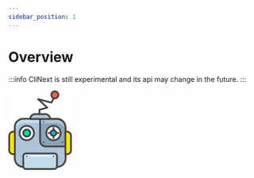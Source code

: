 ```yaml
---
sidebar_position: 1
---
```


# Overview

:::info
CliNext is still experimental and its api may change in the future.
:::

![logo](/img/icon.png)
<!-- ![logo](/img/grasshopper.png) -->
<!-- <img src="/img/2452897.png" alt="clinext" style={{ width:'200px' }}/>
<img src="/img/plus2.png" alt="plus" style={{ width:'50px', paddingBottom: 70, marginLeft: 30, marginRight: 30 }}/>
<img src="/img/grasshopper.png" alt="features" style={{ width:'200px' }}/> -->

